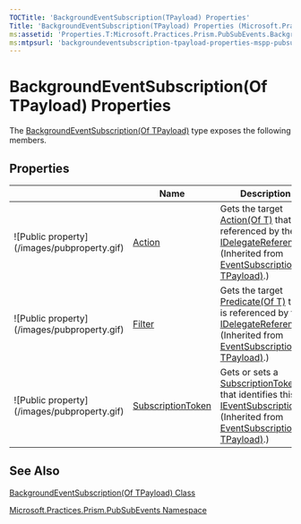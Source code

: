 ```yaml
---
TOCTitle: 'BackgroundEventSubscription(TPayload) Properties'
Title: 'BackgroundEventSubscription(TPayload) Properties (Microsoft.Practices.Prism.PubSubEvents)'
ms:assetid: 'Properties.T:Microsoft.Practices.Prism.PubSubEvents.BackgroundEventSubscription\`1'
ms:mtpsurl: 'backgroundeventsubscription-tpayload-properties-mspp-pubsubevents.md'
---
```


# BackgroundEventSubscription(Of TPayload) Properties

The [BackgroundEventSubscription(Of TPayload)](/patterns-practices/reference/backgroundeventsubscription-tpayload-class-mspp-pubsubevents) type exposes the following members.

## Properties

<span id="propertyTableToggle"></span>
<table>

<thead>
<tr class="header">
<th> </th>
<th>Name</th>
<th>Description</th>
</tr>
</thead>
<tbody>
<tr class="odd">
<td>![Public property](/images/pubproperty.gif)</td>
<td><a href="/patterns-practices/reference/eventsubscription-tpayload-action-property-mspp-pubsubevents">Action</a></td>
<td><div class="summary">
Gets the target <a href="http://msdn.microsoft.com/en-us/library/018hxwa8">Action(Of T)</a> that is referenced by the <a href="/patterns-practices/reference/idelegatereference-interface-mspp-pubsubevents">IDelegateReference</a>.
</div>
(Inherited from <a href="/patterns-practices/reference/eventsubscription-tpayload-class-mspp-pubsubevents"> EventSubscription(Of TPayload)</a>.)</td>
</tr>
<tr class="even">
<td>![Public property](/images/pubproperty.gif)</td>
<td><a href="/patterns-practices/reference/eventsubscription-tpayload-filter-property-mspp-pubsubevents">Filter</a></td>
<td><div class="summary">
Gets the target <a href="http://msdn2.microsoft.com/en-us/library/bfcke1bz">Predicate(Of T)</a> that is referenced by the <a href="/patterns-practices/reference/idelegatereference-interface-mspp-pubsubevents">IDelegateReference</a>.
</div>
(Inherited from <a href="/patterns-practices/reference/eventsubscription-tpayload-class-mspp-pubsubevents"> EventSubscription(Of TPayload)</a>.)</td>
</tr>
<tr class="odd">
<td>![Public property](/images/pubproperty.gif)</td>
<td><a href="/patterns-practices/reference/eventsubscription-tpayload-subscriptiontoken-property-mspp-pubsubevents">SubscriptionToken</a></td>
<td><div class="summary">
Gets or sets a <a href="/patterns-practices/reference/eventsubscription-tpayload-subscriptiontoken-property-mspp-pubsubevents">SubscriptionToken</a> that identifies this <a href="https://msdn.microsoft.com/en-us/library/dn736140(v=pandp.50)">IEventSubscription</a>.
</div>
(Inherited from <a href="/patterns-practices/reference/eventsubscription-tpayload-class-mspp-pubsubevents"> EventSubscription(Of TPayload)</a>.)</td>
</tr>
</tbody>
</table>

## See Also

[BackgroundEventSubscription(Of TPayload) Class](/patterns-practices/reference/backgroundeventsubscription-tpayload-class-mspp-pubsubevents)

[Microsoft.Practices.Prism.PubSubEvents Namespace](/patterns-practices/reference/mspp-pubsubevents-namespace)

